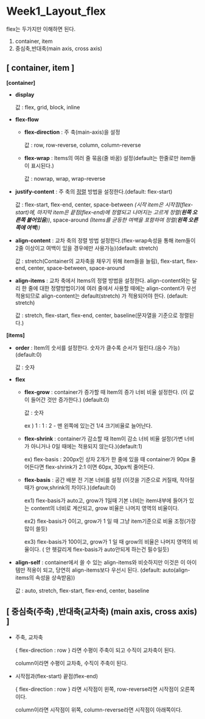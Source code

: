 # Week1_Layout_flex

flex는 두가지만 이해하면 된다.

1. container, item
2. 중심축,반대축(main axis, cross axis)

## [ container, item ]

**[container]**

- **display**

  값 : flex, grid, block, inline

- **flex-flow**

  - **flex-direction** : 주 축(main-axis)을 설정

    값 : row, row-reverse, column, column-reverse

  - **flex-wrap** : Items의 여러 줄 묶음(줄 바꿈) 설정(default는 한줄로만 item들이 표시된다.)

    값 : nowrap, wrap, wrap-reverse

- **justify-content** : 주 축의 <u>정렬</u> 방법을 설정한다.(default: flex-start)

  값 : flex-start, flex-end, center, space-between _(시작 item은 시작점(flex-start)에, 마지막 item은 끝점(flex-end)에 정렬되고 나머지는 고르게 정렬(**왼쪽 오른쪽 붙어있음**))_, space-around _(Items를 균등한 여백을 포함하여 정렬(**왼쪽 오른쪽에 여백**))_

- **align-content** : 교차 축의 정렬 방법 설정한다.(flex-wrap속성을 통해 item들이 2줄 이상이고 여백이 있을 경우에만 사용가능)(default: stretch)

  값 : stretch(Container의 교차축을 채우기 위해 item들을 늘림), flex-start, flex-end, center, space-between, space-around

- **align-items** : 교차 축에서 Items의 정렬 방법을 설정한다. align-content와는 달리 한 줄에 대한 정렬방법이기에 여러 줄에서 사용할 때에는 align-content가 우선 적용되므로 align-content는 default(stretch) 가 적용되어야 한다. (default: stretch)

  값 : stretch, flex-start, flex-end, center, baseline(문자열을 기준으로 정렬된다.)

**[items]**

- **order** : Item의 숫서를 설정한다. 숫자가 클수록 순서가 밀린다.(음수 가능)(default:0)

  값 : 숫자

- **flex**

  - **flex-grow** : container가 증가할 때 Item의 증가 너비 비율 설정한다. (이 값이 들어간 것만 증가한다.) (default:0)

    값 : 숫자

    ex ) 1 : 1 : 2 - 맨 왼쪽에 있는건 1/4 크기비율로 늘어난다.

  - **flex-shrink** : container가 감소할 때 Item이 감소 너비 비율 설정(가변 너비가 아니거나 0일 때에는 적용되지 않는다.)(default:1)

    ex) flex-basis : 200px인 상자 2개가 한 줄에 있을 때 container가 90px 줄어든다면 flex-shrink가 2:1 이면 60px, 30px씩 줄어든다.

  - **flex-basis** : 공간 배분 전 기본 너비를 설정 (이것을 기준으로 커질때, 작아질 때가 grow,shrink의 차이다.)(default:0)

    ex1) flex-basis가 auto고, grow가 1일때 기본 너비는 item내부에 들어가 있는 content의 너비로 계산되고, grow 비율은 나머지 영역의 비율이다.

    ex2) flex-basis가 0이고, grow가 1 일 때 그냥 item기준으로 비율 조정(가장 많이 쓸듯)

    ex3) flex-basis가 100이고, grow가 1 일 때 grow의 비율은 나머지 영역의 비율이다. ( 안 헷갈리게 flex-basis가 auto안되게 하는건 필수일듯)

- **align-self** : container에서 쓸 수 있는 align-items와 비슷하지만 이것은 이 아이템만 적용이 되고, 당연히 align-items보다 우선시 된다. (default: auto(align-items의 속성을 상속받음))

  값 : auto, stretch, flex-start, flex-end, center, baseline

## [ 중심축(주축) ,반대축(교차축) (main axis, cross axis) ]

- 주축, 교차축

  { flex-direction : row } 라면 수평이 주축이 되고 수직이 교차축이 된다.

  column이라면 수평이 교차축, 수직이 주축이 된다.

- 시작점과(flex-start) 끝점(flex-end)

  { flex-direction : row } 라면 시작점이 왼쪽, row-reverse라면 시작점이 오른쪽이다.

  column이라면 시작점이 위쪽, column-reverse라면 시작점이 아래쪽이다.
